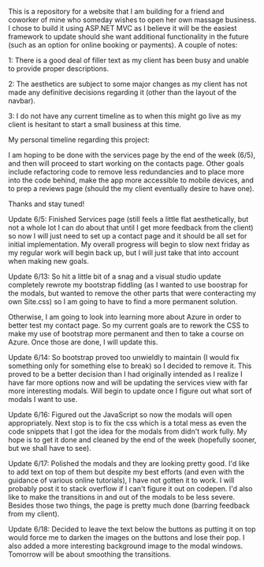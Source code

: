 This is a repository for a website that I am building for a friend and coworker of mine who someday wishes to open her own massage business.  I chose to build it using ASP.NET MVC as I believe it will be the easiest framework to update should she want additional functionality in the future (such as an option for online booking or payments).  A couple of notes:

1: There is a good deal of filler text as my client has been busy and unable to provide proper descriptions.

2: The aesthetics are subject to some major changes as my client has not made any definitive decisions regarding it (other than the layout of the navbar).

3: I do not have any current timeline as to when this might go live as my client is hesitant to start a small business at this time.


My personal timeline regarding this project:
  
  I am hoping to be done with the services page by the end of the week (6/5), and then will proceed to start working on the contacts page.
  Other goals include refactoring code to remove less redundancies and to place more into the code behind, make the app more accessible to   mobile devices, and to prep a reviews page (should the my client eventually desire to have one).
  
Thanks and stay tuned!

Update 6/5:
Finished Services page (still feels a little flat aesthetically, but not a whole lot I can do about that until I get more feedback from the client) so now I will just need to set up a contact page and it should be all set for initial implementation.  My overall progress will begin to slow next friday as my regular work will begin back up, but I will just take that into account when making new goals.

Update 6/13:
So hit a little bit of a snag and a visual studio update completely rewrote my bootstrap fiddling (as I wanted to use boostrap for the modals, but wanted to remove the other parts that were conteracting my own Site.css) so I am going to have to find a more permanent solution.  

Otherwise, I am going to look into learning more about Azure in order to better test my contact page.  So my current goals are to rework the CSS to make my use of bootstrap more permanent and then to take a course on Azure.  Once those are done, I will update this. 

Update 6/14:
So bootstrap proved too unwieldly to maintain (I would fix something only for something else to break) so I decided to remove it.  This proved to be a better decision than I had originally intended as I realize I have far more options now and will be updating the services view with far more interesting modals.  Will begin to update once I figure out what sort of modals I want to use.  

Update 6/16:
Figured out the JavaScript so now the modals will open appropriately.  Next stop is to fix the css which is a total mess as even the code snippets that I got the idea for the modals from didn't work fully.  My hope is to get it done and cleaned by the end of the week (hopefully sooner, but we shall have to see).

Update 6/17: 
Polished the modals and they are looking pretty good.  I'd like to add text on top of them but despite my best efforts (and even with the guidance of various online tutorials), I have not gotten it to work.  I will probably post it to stack overflow if I can't figure it out on codepen.  I'd also like to make the transitions in and out of the modals to be less severe.  Besides those two things, the page is pretty much done (barring feedback from my client). 

Update 6/18:
Decided to leave the text below the buttons as putting it on top would force me to darken the images on the buttons and lose their pop.  I also added a more interesting background image to the modal windows.  Tomorrow will be about smoothing the transitions.
